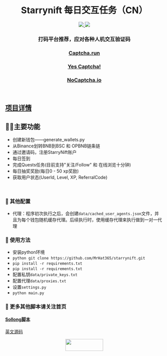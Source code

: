 <h1 align="center">Starrynift 每日交互任务（CN）</h1>
<p align="center">
  <a href="#"><img src="https://img.shields.io/badge/Python-3.11-fadf6f"> </a>
  <a href="https://twitter.com/Crypto0xM"> <img src="https://img.shields.io/twitter/url?url=https%3A%2F%2Ftwitter.com%2FCrypto0xM">
  </a>
</p>

<h3 align="center"> 打码平台推荐，应对各种人机交互验证码 </h3>
<p align="center">
  <a href="https://captcha.run/sso?inviter=766e7788-4ff4-47b6-b991-93ac43dbbfae"><h3 align="center">Captcha.run</h3></a> 
  <a href="https://yescaptcha.com/i/Sy4ti1"><h3 align="center">Yes Captcha!</h3></a> 
  <a href="https://www.nocaptcha.io/register?c=W9SAq9"><h3 align="center">NoCaptcha.io</h3></a> 
</p>
<br>

## [项目详情](https://starrynift.art?referralCode=97il5__yye)

## 👨‍💻‍主要功能
- 创建新钱包——generate_wallets.py
- 从Binance划转BNB到BSC 和 OPBNB链条链
- 通过邀请码，注册StarryNift账户
- 每日签到
- 完成Quests任务(目前支持"关注/Follow" 和 在线浏览十分钟)
- 每日抽奖奖励(每日0 - 50 xp奖励)
- 获取用户状态(UserId, Level, XP, ReferralCode)

<br>

### 🧩 其他配置
- 代理：程序初次执行之后，会创建`data/cached_user_agents.json`文件，并且为每个钱包随机缓存代理。后续执行时，使用缓存代理来执行做到一对一代理

### 🐙 使用方法
- 安装python环境
- ```python git clone https://github.com/MrHat365/starrynift.git```
- ```pip install -r requirements.txt ```
- ```pip install -r requirements.txt ```
- 配置私钥`data/private_keys.txt`
- 配置代理`data/proxies.txt`
- 设置`settings.py`
- ``` python main.py ```


### 🐹 更多其他脚本请关注首页
#### [Sollong脚本](https://github.com/MrHat365/sollong_daily_task.git)

[英文源码](https://github.com/3asyPe/starrynift-automation.git)

<p align="center">
  <a href="https://twitter.com/Crypto0xM"> <img width="120" height="38" src="https://img.shields.io/twitter/url?url=https%3A%2F%2Ftwitter.com%2FCrypto0xM"/>
  </a>
</p>

